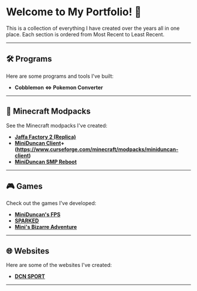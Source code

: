 # Welcome to My Portfolio! 👋
This is a collection of everything I have created over the years all in one place. Each section is ordered from Most Recent to Least Recent.

---
## 🛠️ **Programs**
Here are some programs and tools I've built:

- **Cobblemon <=> Pokemon Converter**

---

## 🧱 **Minecraft Modpacks**
See the Minecraft modpacks I've created:

- **[Jaffa Factory 2 (Replica)](https://www.curseforge.com/minecraft/modpacks/jaffa-factory-2-replica)**
- **[MiniDuncan Client](https://modrinth.com/modpack/miniduncan-client)+(https://www.curseforge.com/minecraft/modpacks/miniduncan-client)**
- **[MiniDuncan SMP Reboot](https://www.curseforge.com/minecraft/modpacks/miniduncan-smp-reboot)**

---

## 🎮 **Games**
Check out the games I've developed:

- **[MiniDuncan's FPS](https://miniduncan.itch.io/miniduncans-fps)**
- **[SPARKED](https://miniduncan.itch.io/sparked)**
- **[Mini's Bizarre Adventure](https://miniduncan.itch.io/minis-bizarre-adventure)**

---

## 🌐 **Websites**
Here are some of the websites I've created:

- **[DCN SPORT](https://duncansu.miniduncan.net)**

---
